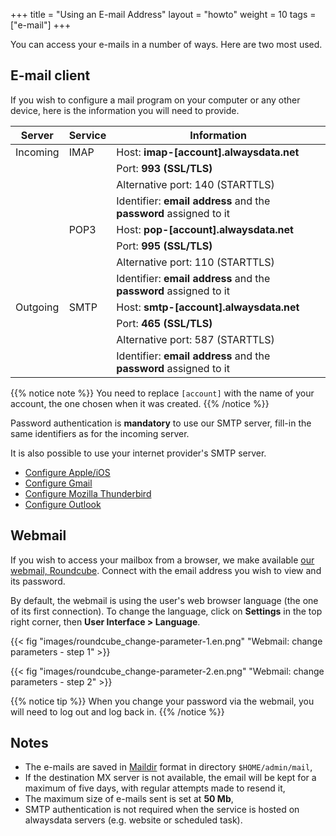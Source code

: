 +++
title = "Using an E-mail Address"
layout = "howto"
weight = 10
tags = ["e-mail"]
+++

You can access your e-mails in a number of ways. Here are two most used.

## E-mail client

If you wish to configure a mail program on your computer or any other device, here is the information you will need to provide.

|Server|Service|Information|
|--- |--- |--- |
|Incoming|IMAP|Host: **imap-[account].alwaysdata.net**|
|||Port: **993 (SSL/TLS)**|
|||Alternative port: 140 (STARTTLS)|
|||Identifier: **email address** and the **password** assigned to it|
||POP3|Host: **pop-[account].alwaysdata.net**|
|||Port: **995 (SSL/TLS)**|
|||Alternative port: 110 (STARTTLS)|
|||Identifier: **email address** and the **password** assigned to it|
|Outgoing|SMTP|Host: **smtp-[account].alwaysdata.net**|
|||Port: **465 (SSL/TLS)**|
|||Alternative port: 587 (STARTTLS)|
|||Identifier: **email address** and the **password** assigned to it|

{{% notice note %}}
You need to replace `[account]` with the name of your account, the one chosen when it was created.
{{% /notice %}}

Password authentication is **mandatory** to use our SMTP server, fill-in the same identifiers as for the incoming server.

It is also possible to use your internet provider's SMTP server.

- [Configure Apple/iOS](e-mails/clients/apple-ios)
- [Configure Gmail](e-mails/clients/gmail)
- [Configure Mozilla Thunderbird](e-mails/clients/thunderbird)
- [Configure Outlook](e-mails/clients/outlook)

## Webmail

If you wish to access your mailbox from a browser, we make available [our webmail, Roundcube](https://webmail.alwaysdata.com). Connect with the email address you wish to view and its password.

By default, the webmail is using the user's web browser language (the one of its first connection). To change the language, click on **Settings** in the top right corner, then **User Interface > Language**.

{{< fig "images/roundcube_change-parameter-1.en.png" "Webmail: change parameters - step 1" >}}

{{< fig "images/roundcube_change-parameter-2.en.png" "Webmail: change parameters - step 2" >}}

{{% notice tip %}}
When you change your password via the webmail, you will need to log out and log back in.
{{% /notice %}}

## Notes

- The e-mails are saved in [Maildir](https://en.wikipedia.org/wiki/Maildir) format in directory `$HOME/admin/mail`,
- If the destination MX server is not available, the email will be kept for a maximum of five days, with regular attempts made to resend it,
- The maximum size of e-mails sent is set at **50 Mb**,
- SMTP authentication is not required when the service is hosted on alwaysdata servers (e.g. website or scheduled task).
